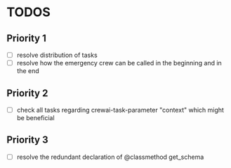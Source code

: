 # TODOS

## Priority 1

- [ ] resolve distribution of tasks
- [ ] resolve how the emergency crew can be called in the beginning and in the end

## Priority 2

- [ ] check all tasks regarding crewai-task-parameter "context" which might be beneficial

## Priority 3

- [ ] resolve the redundant declaration of @classmethod get_schema
